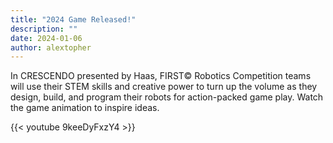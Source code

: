 ```yaml
---
title: "2024 Game Released!"
description: ""
date: 2024-01-06
author: alextopher
---
```


In CRESCENDO presented by Haas, FIRST© Robotics Competition teams will use their STEM skills and creative power to turn up the volume as they design, build, and program their robots for action-packed game play. Watch the game animation to inspire ideas.

{{< youtube 9keeDyFxzY4 >}}
